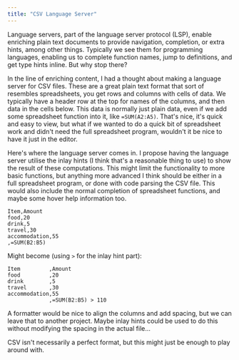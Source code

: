 ```yaml
---
title: "CSV Language Server"
---
```


Language servers, part of the language server protocol (LSP), enable enriching plain text documents to provide navigation, completion, or extra hints, among other things.
Typically we see them for programming languages, enabling us to complete function names, jump to definitions, and get type hints inline.
But why stop there?

In the line of enriching content, I had a thought about making a language server for CSV files.
These are a great plain text format that sort of resembles spreadsheets, you get rows and columns with cells of data.
We typically have a header row at the top for names of the columns, and then data in the cells below.
This data is normally just plain data, even if we add some spreadsheet function into it, like `=SUM(A2:A5)`.
That's nice, it's quick and easy to view, but what if we wanted to do a quick bit of spreadsheet work and didn't need the full spreadsheet program, wouldn't it be nice to have it just in the editor.

Here's where the language server comes in.
I propose having the language server utilise the inlay hints (I think that's a reasonable thing to use) to show the result of these computations.
This might limit the functionality to more basic functions, but anything more advanced I think should be either in a full spreadsheet program, or done with code parsing the CSV file.
This would also include the normal completion of spreadsheet functions, and maybe some hover help information too.

```csv
Item,Amount
food,20
drink,5
travel,30
accommodation,55
,=SUM(B2:B5)
```

Might become (using `>` for the inlay hint part):

```csv
Item         ,Amount
food         ,20
drink        ,5
travel       ,30
accommodation,55
             ,=SUM(B2:B5) > 110
```

A formatter would be nice to align the columns and add spacing, but we can leave that to another project.
Maybe inlay hints could be used to do this without modifying the spacing in the actual file...

CSV isn't necessarily a perfect format, but this might just be enough to play around with.

